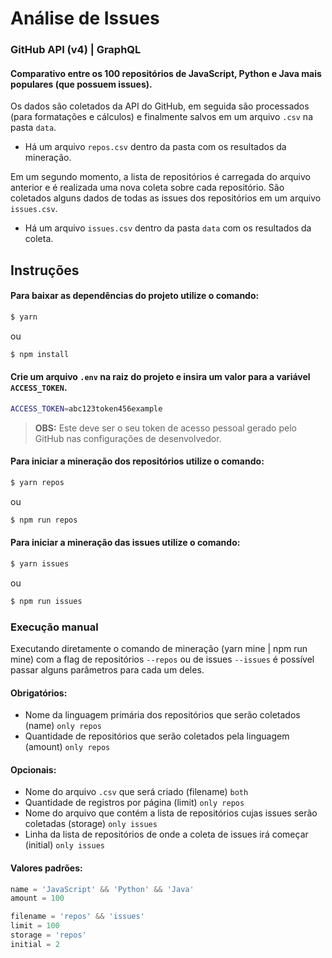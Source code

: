 # Análise de Issues

### GitHub API (v4) | GraphQL

#### Comparativo entre os 100 repositórios de JavaScript, Python e Java mais populares (que possuem issues).

Os dados são coletados da API do GitHub, em seguida são processados (para formatações e cálculos) e finalmente salvos em um arquivo `.csv` na pasta `data`.

- Há um arquivo `repos.csv` dentro da pasta com os resultados da mineração.

Em um segundo momento, a lista de repositórios é carregada do arquivo anterior e é realizada uma nova coleta sobre cada repositório. São coletados alguns dados de todas as issues dos repositórios em um arquivo `issues.csv`.

- Há um arquivo `issues.csv` dentro da pasta `data` com os resultados da coleta.

## Instruções

#### Para baixar as dependências do projeto utilize o comando:

```bash
$ yarn
```

ou

```bash
$ npm install
```

#### Crie um arquivo `.env` na raiz do projeto e insira um valor para a variável `ACCESS_TOKEN`.

```bash
ACCESS_TOKEN=abc123token456example
```

> **OBS:** Este deve ser o seu token de acesso pessoal gerado pelo GitHub nas configurações de desenvolvedor.

#### Para iniciar a mineração dos repositórios utilize o comando:

```bash
$ yarn repos
```

ou

```bash
$ npm run repos
```

#### Para iniciar a mineração das issues utilize o comando:

```bash
$ yarn issues
```

ou

```bash
$ npm run issues
```

### Execução manual

Executando diretamente o comando de mineração (yarn mine | npm run mine) com a flag de repositórios `--repos` ou de issues `--issues` é possível passar alguns parâmetros para cada um deles.

#### Obrigatórios:

- Nome da linguagem primária dos repositórios que serão coletados (name) `only repos`
- Quantidade de repositórios que serão coletados pela linguagem (amount) `only repos`

#### Opcionais:

- Nome do arquivo `.csv` que será criado (filename) `both`
- Quantidade de registros por página (limit) `only repos`
- Nome do arquivo que contém a lista de repositórios cujas issues serão coletadas (storage) `only issues`
- Linha da lista de repositórios de onde a coleta de issues irá começar (initial) `only issues`

#### Valores padrões:

```js
name = 'JavaScript' && 'Python' && 'Java'
amount = 100

filename = 'repos' && 'issues'
limit = 100
storage = 'repos'
initial = 2
```
